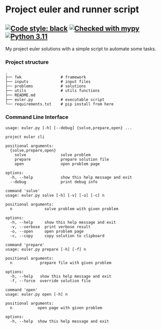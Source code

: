 # Project euler and runner script
[![Code style: black](https://img.shields.io/badge/code%20style-black-000000.svg)](https://github.com/psf/black)
[![Checked with mypy](http://www.mypy-lang.org/static/mypy_badge.svg)](http://mypy-lang.org/)
[![Python 3.11](https://img.shields.io/badge/python-3.11-green.svg)](https://www.python.org/)
---
My project euler solutions with a simple script to automate some tasks.

### Project structure
    .
    ├── fwk                 # framework
    ├── inputs              # input files
    ├── problems            # solutions
    ├── utils               # utils functions
    ├── README.md
    ├── euler.py            # executable script
    └── requirements.txt    # pip install from here

### Command Line Interface
```
usage: euler.py [-h] [--debug] {solve,prepare,open} ...

project euler cli

positional arguments:
  {solve,prepare,open}
    solve               solve problem
    prepare             prepare solution file
    open                open problem page

options:
  -h, --help            show this help message and exit
  --debug               print debug info

command 'solve'
usage: euler.py solve [-h] [-v] [-o] [-c] n

positional arguments:
  n              solve problem with given problem

options:
  -h, --help     show this help message and exit
  -v, --verbose  print verbose result
  -o, --open     open problem page
  -c, --copy     copy solution to clipboard

command 'prepare'
usage: euler.py prepare [-h] [-f] n

positional arguments:
  n            prepare file with given problem

options:
  -h, --help   show this help message and exit
  -f, --force  override solution file

command 'open'
usage: euler.py open [-h] n

positional arguments:
  n           open page with given problem

options:
  -h, --help  show this help message and exit


```